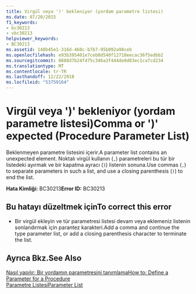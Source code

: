 ```yaml
---
title: Virgül veya ')' bekleniyor (yordam parametre listesi)
ms.date: 07/20/2015
f1_keywords:
- bc30213
- vbc30213
helpviewer_keywords:
- BC30213
ms.assetid: 140b45e1-316d-460c-b7b7-95b092a98ceb
ms.openlocfilehash: e93b395401e7ceb0d540f12718eecac36f5edbb2
ms.sourcegitcommit: 0888d7b24f475c346a3f444de8d83ec1ca7cd234
ms.translationtype: MT
ms.contentlocale: tr-TR
ms.lasthandoff: 12/22/2018
ms.locfileid: "53759164"
---
```

# <a name="comma-or--expected-procedure-parameter-list"></a><span data-ttu-id="be0eb-102">Virgül veya ')' bekleniyor (yordam parametre listesi)</span><span class="sxs-lookup"><span data-stu-id="be0eb-102">Comma or ')' expected (Procedure Parameter List)</span></span>
<span data-ttu-id="be0eb-103">Beklenmeyen parametre listesini içerir.</span><span class="sxs-lookup"><span data-stu-id="be0eb-103">A parameter list contains an unexpected element.</span></span> <span data-ttu-id="be0eb-104">Noktalı virgül kullanın (`,`) parametreleri bu tür bir listedeki ayırmak ve bir kapatma ayracı (`)`) listenin sonuna.</span><span class="sxs-lookup"><span data-stu-id="be0eb-104">Use commas (`,`) to separate parameters in such a list, and use a closing parenthesis (`)`) to end the list.</span></span>  
  
 <span data-ttu-id="be0eb-105">**Hata Kimliği:** BC30213</span><span class="sxs-lookup"><span data-stu-id="be0eb-105">**Error ID:** BC30213</span></span>  
  
## <a name="to-correct-this-error"></a><span data-ttu-id="be0eb-106">Bu hatayı düzeltmek için</span><span class="sxs-lookup"><span data-stu-id="be0eb-106">To correct this error</span></span>  
  
-   <span data-ttu-id="be0eb-107">Bir virgül ekleyin ve tür parametresi listesi devam veya eklemeniz listenin sonlandırmak için parantez karakteri.</span><span class="sxs-lookup"><span data-stu-id="be0eb-107">Add a comma and continue the type parameter list, or add a closing parenthesis character to terminate the list.</span></span>  
  
## <a name="see-also"></a><span data-ttu-id="be0eb-108">Ayrıca Bkz.</span><span class="sxs-lookup"><span data-stu-id="be0eb-108">See Also</span></span>  
 [<span data-ttu-id="be0eb-109">Nasıl yapılır: Bir yordamın parametresini tanımlama</span><span class="sxs-lookup"><span data-stu-id="be0eb-109">How to: Define a Parameter for a Procedure</span></span>](../../visual-basic/programming-guide/language-features/procedures/how-to-define-a-parameter-for-a-procedure.md)  
 [<span data-ttu-id="be0eb-110">Parametre Listesi</span><span class="sxs-lookup"><span data-stu-id="be0eb-110">Parameter List</span></span>](../../visual-basic/language-reference/statements/parameter-list.md)
